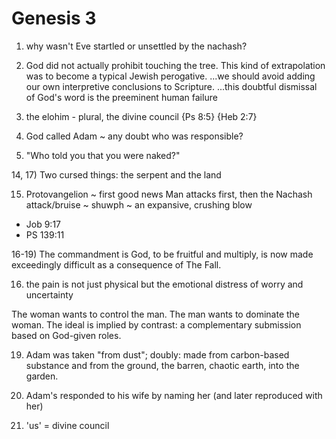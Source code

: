# Genesis 3

1) why wasn't Eve startled or unsettled by the nachash?


3) God did not actually prohibit touching the tree.
This kind of extrapolation was to become a typical Jewish perogative.
...we should avoid adding our own interpretive conclusions to Scripture.
...this doubtful dismissal of God's word is the preeminent human failure


5) the elohim - plural, the divine council
	{Ps 8:5} {Heb 2:7}


9) God called Adam ~ any doubt who was responsible?


11) "Who told you that you were naked?"


14, 17) Two cursed things: the serpent and the land

15) Protovangelion ~ first good news
Man attacks first, then the Nachash
attack/bruise ~ shuwph ~ an expansive, crushing blow
  - Job 9:17
  - PS 139:11


16-19) The commandment is God, to be fruitful and multiply, is now made exceedingly difficult as a consequence of The Fall.


16) the pain is not just physical but the emotional distress of worry and uncertainty

The woman wants to control the man.  The man wants to dominate the woman.
The ideal is implied by contrast: a complementary submission based on God-given roles.


19) Adam was taken "from dust"; doubly: made from carbon-based substance and from the ground, the barren, chaotic earth, into the garden.

20) Adam's responded to his wife by naming her (and later reproduced with her)


22) 'us' = divine council

